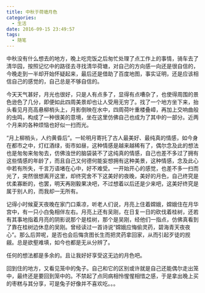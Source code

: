 ```yaml
---
title: 中秋于荷塘月色
categories:
  - 生活
date: 2016-09-15 23:49:57
tags:
  - 随笔
---
```


中秋没有什么想去的地方，晚上吃完饭之后匆忙处理了点工作上的事情，骑车去了清华园，按照记忆中的路径去寻找清华荷塘，对自己的方向感一向还是很自信的，今晚走到一半却开始怀疑起来，最后还是借助了百度地图，事实证明，还是应该相信自己的感觉的，自己总是不够自信的。

<!-- more -->

今天天气甚好，月光也很好，只是人有点多了，显得有点嘈杂了，也使得周围的景色逊色了几分，即便如此四周美景却也让人受用无穷了。找了一个地方坐下来，抬头看见月亮高悬柳梢头上，月影倒映在水中，四周荷叶重楼叠嶂，再加上交响曲般的虫鸣，构成了一种很美的意境，坐在这里仿佛自己也成为了其中的一部分。近两个月来的各种烦恼也好似一扫而光。

“月上柳梢头，人约黄昏后”。一轮明月寄托了古人最美好、最纯真的情感，如今身在都市之中，灯红酒绿，街市如昼，这种情感是越来越稀有了，偶尔念及此的想法也是匆匆来匆匆去，仿佛浊世的脑袋装不了这纯真的情感，自己也差不多过了拥有这些情感的年龄了，而且自己又何德何能妄想拥有这种美景，这种情感，念及此心中若有所失，千言万语堵在心中，好不难受。一开始开心的感觉，也差不多一扫而光了，突然很想离开这里，却终究舍不下这美好的夜晚，美好的月色，自己终究是优柔寡断的，也罢，明天再刚毅果决吧，不过想着以后还是少来吧，这美好终究是属于别人的，而我却一无所有。

记得小时候夏天夜晚在家门口乘凉，听老人们说，月亮上住着嫦娥，嫦娥住在月华宫中，有一只小白兔相伴左右。月亮上还有吴刚，在日复一日的砍伐着桂树，还若有其事地指着月亮的阴影说那个是桂树，那个是吴刚，经他们一指点，仿佛真看到了靠在桂树边休息的吴刚。曾经读过一首诗说“嫦娥应悔偷灵药，碧海青天夜夜心”。那么后羿呢，是否也会后悔贪图长生而把灵药拿回家，从而引起歹徒的觊觎。总是欲壑难填，如今也都是无从分辨了。

任何的想法都是多余的。且让我好好享受这无边的月色吧。

回到住的地方，又看见笼中的兔子。自己和它的区别或许就是自己还能偶尔走出笼中，最终还是要回到笼中的。不禁起了点同病相怜惺惺相惜之感，于是拿出晚上买的枣糕与其分享，可是兔子好像并不喜欢吃。。。
